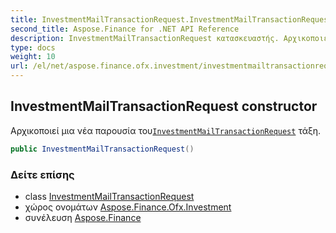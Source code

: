 ```yaml
---
title: InvestmentMailTransactionRequest.InvestmentMailTransactionRequest
second_title: Aspose.Finance for .NET API Reference
description: InvestmentMailTransactionRequest κατασκευαστής. Αρχικοποιεί μια νέα παρουσία τουInvestmentMailTransactionRequest τάξη.
type: docs
weight: 10
url: /el/net/aspose.finance.ofx.investment/investmentmailtransactionrequest/investmentmailtransactionrequest/
---
```

## InvestmentMailTransactionRequest constructor

Αρχικοποιεί μια νέα παρουσία του[`InvestmentMailTransactionRequest`](../) τάξη.

```csharp
public InvestmentMailTransactionRequest()
```

### Δείτε επίσης

* class [InvestmentMailTransactionRequest](../)
* χώρος ονομάτων [Aspose.Finance.Ofx.Investment](../../investmentmailtransactionrequest/)
* συνέλευση [Aspose.Finance](../../../)


